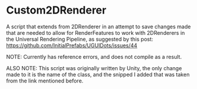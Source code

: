 # Custom2DRenderer

A script that extends from 2DRenderer in an attempt to save changes made that are needed to allow for 
RenderFeatures to work with 2DRenderers in the Universal Rendering Pipeline, as suggested by this post: https://github.com/InitialPrefabs/UGUIDots/issues/44

NOTE:
Currently has reference errors, and does not compile as a result.

ALSO NOTE: This script was originally written by Unity, the only change made to it is the name of the class, and the snipped I added that was taken from the link mentioned before.
